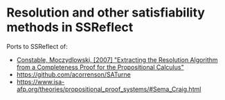 # Resolution and other satisfiability methods in SSReflect

Ports to SSReflect of:

* [Constable, Moczydlowski, [2007] "Extracting the Resolution Algorithm from a Completeness Proof for the Propositional Calculus"](https://www.sciencedirect.com/science/article/pii/S0168007209001456)
* https://github.com/acorrenson/SATurne
* https://www.isa-afp.org/theories/propositional_proof_systems/#Sema_Craig.html